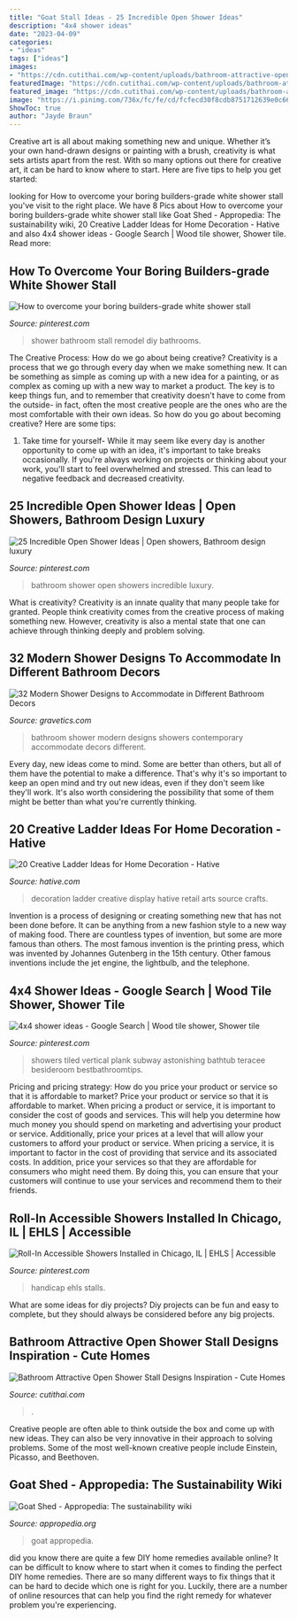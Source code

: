 ```yaml
---
title: "Goat Stall Ideas - 25 Incredible Open Shower Ideas"
description: "4x4 shower ideas"
date: "2023-04-09"
categories:
- "ideas"
tags: ["ideas"]
images:
- "https://cdn.cutithai.com/wp-content/uploads/bathroom-attractive-open-shower-stall-designs-inspiration_96032.jpg"
featuredImage: "https://cdn.cutithai.com/wp-content/uploads/bathroom-attractive-open-shower-stall-designs-inspiration_96032.jpg"
featured_image: "https://cdn.cutithai.com/wp-content/uploads/bathroom-attractive-open-shower-stall-designs-inspiration_96032.jpg"
image: "https://i.pinimg.com/736x/fc/fe/cd/fcfecd30f8cdb8751712639e0c66f425.jpg"
ShowToc: true
author: "Jayde Braun"
---
```



Creative art is all about making something new and unique. Whether it’s your own hand-drawn designs or painting with a brush, creativity is what sets artists apart from the rest. With so many options out there for creative art, it can be hard to know where to start. Here are five tips to help you get started: 

	

		
looking for How to overcome your boring builders-grade white shower stall you've visit to the right place. We have 8 Pics about How to overcome your boring builders-grade white shower stall like Goat Shed - Appropedia: The sustainability wiki, 20 Creative Ladder Ideas for Home Decoration - Hative and also 4x4 shower ideas - Google Search | Wood tile shower, Shower tile. Read more:
		
    
## How To Overcome Your Boring Builders-grade White Shower Stall

<img loading=lazy src="https://i.pinimg.com/736x/8d/79/5a/8d795a3167ff4b815a1b7ae466b9340f.jpg" onerror="this.onerror=null;this.src='https://tse3.mm.bing.net/th?id=OIP.ATWvqF2n7T5gmWDVSX8hJQHaLG&amp;pid=15.1';" alt="How to overcome your boring builders-grade white shower stall">

_Source: pinterest.com_

>shower bathroom stall remodel diy bathrooms. 

	

The Creative Process: How do we go about being creative?
Creativity is a process that we go through every day when we make something new. It can be something as simple as coming up with a new idea for a painting, or as complex as coming up with a new way to market a product. The key is to keep things fun, and to remember that creativity doesn't have to come from the outside- in fact, often the most creative people are the ones who are the most comfortable with their own ideas. So how do you go about becoming creative? Here are some tips: 
1) Take time for yourself- While it may seem like every day is another opportunity to come up with an idea, it's important to take breaks occasionally. If you're always working on projects or thinking about your work, you'll start to feel overwhelmed and stressed. This can lead to negative feedback and decreased creativity.

    
## 25 Incredible Open Shower Ideas | Open Showers, Bathroom Design Luxury

<img loading=lazy src="https://i.pinimg.com/736x/fb/1a/02/fb1a02a84aadd5a74c6a3a27c92b2bd1--bathroom-design-layout-bathroom-colours.jpg" onerror="this.onerror=null;this.src='https://tse2.mm.bing.net/th?id=OIP.uHgjJpZ72JX8uny9Bg8DugHaLD&amp;pid=15.1';" alt="25 Incredible Open Shower Ideas | Open showers, Bathroom design luxury">

_Source: pinterest.com_

>bathroom shower open showers incredible luxury. 

	

What is creativity?
Creativity is an innate quality that many people take for granted. People think creativity comes from the creative process of making something new. However, creativity is also a mental state that one can achieve through thinking deeply and problem solving.

    
## 32 Modern Shower Designs To Accommodate In Different Bathroom Decors

<img loading=lazy src="https://www.gravetics.com/wp-content/uploads/2017/05/Showers-In-Contemporary-Bathroom.jpg" onerror="this.onerror=null;this.src='https://tse2.mm.bing.net/th?id=OIP.cO2hzDdDdQO0AmwGVg-WcgHaKK&amp;pid=15.1';" alt="32 Modern Shower Designs to Accommodate in Different Bathroom Decors">

_Source: gravetics.com_

>bathroom shower modern designs showers contemporary accommodate decors different. 

	

Every day, new ideas come to mind. Some are better than others, but all of them have the potential to make a difference. That's why it's so important to keep an open mind and try out new ideas, even if they don't seem like they'll work. It's also worth considering the possibility that some of them might be better than what you're currently thinking.

    
## 20 Creative Ladder Ideas For Home Decoration - Hative

<img loading=lazy src="https://hative.com/wp-content/uploads/2014/06/ladder-decor-ideas/2-ladder-decor-ideas.jpg" onerror="this.onerror=null;this.src='https://tse4.mm.bing.net/th?id=OIP.XSTm_9nizi6e7klXC1Q_igHaJ4&amp;pid=15.1';" alt="20 Creative Ladder Ideas for Home Decoration - Hative">

_Source: hative.com_

>decoration ladder creative display hative retail arts source crafts. 

	

Invention is a process of designing or creating something new that has not been done before. It can be anything from a new fashion style to a new way of making food. There are countless types of invention, but some are more famous than others. The most famous invention is the printing press, which was invented by Johannes Gutenberg in the 15th century. Other famous inventions include the jet engine, the lightbulb, and the telephone.

    
## 4x4 Shower Ideas - Google Search | Wood Tile Shower, Shower Tile

<img loading=lazy src="https://i.pinimg.com/736x/fc/fe/cd/fcfecd30f8cdb8751712639e0c66f425.jpg" onerror="this.onerror=null;this.src='https://tse4.mm.bing.net/th?id=OIP.jjEIiyTBGSrA3qIpSugPogHaJ6&amp;pid=15.1';" alt="4x4 shower ideas - Google Search | Wood tile shower, Shower tile">

_Source: pinterest.com_

>showers tiled vertical plank subway astonishing bathtub teracee besideroom bestbathroomtips. 

	

Pricing and pricing strategy: How do you price your product or service so that it is affordable to market?
Price your product or service so that it is affordable to market. When pricing a product or service, it is important to consider the cost of goods and services. This will help you determine how much money you should spend on marketing and advertising your product or service. Additionally, price your prices at a level that will allow your customers to afford your product or service. When pricing a service, it is important to factor in the cost of providing that service and its associated costs. In addition, price your services so that they are affordable for consumers who might need them. By doing this, you can ensure that your customers will continue to use your services and recommend them to their friends.

    
## Roll-In Accessible Showers Installed In Chicago, IL | EHLS | Accessible

<img loading=lazy src="https://i.pinimg.com/736x/fb/7b/50/fb7b508f776d71d0645ac592674ae3d8.jpg" onerror="this.onerror=null;this.src='https://tse2.mm.bing.net/th?id=OIP.6Dsf8fTIUZAl-sWQHk29RAHaMP&amp;pid=15.1';" alt="Roll-In Accessible Showers Installed in Chicago, IL | EHLS | Accessible">

_Source: pinterest.com_

>handicap ehls stalls. 

	

What are some ideas for diy projects?
Diy projects can be fun and easy to complete, but they should always be considered before any big projects.

    
## Bathroom Attractive Open Shower Stall Designs Inspiration - Cute Homes

<img loading=lazy src="https://cdn.cutithai.com/wp-content/uploads/bathroom-attractive-open-shower-stall-designs-inspiration_96032.jpg" onerror="this.onerror=null;this.src='https://tse3.mm.bing.net/th?id=OIP.mz5vZbDFy_00JpdUY01dtQHaKF&amp;pid=15.1';" alt="Bathroom Attractive Open Shower Stall Designs Inspiration - Cute Homes">

_Source: cutithai.com_

>. 

	

Creative people are often able to think outside the box and come up with new ideas. They can also be very innovative in their approach to solving problems. Some of the most well-known creative people include Einstein, Picasso, and Beethoven.

    
## Goat Shed - Appropedia: The Sustainability Wiki

<img loading=lazy src="https://www.appropedia.org/w/images/f/f5/Goatshed.jpg" onerror="this.onerror=null;this.src='https://tse3.mm.bing.net/th?id=OIP.Fg5I5TBAcGCTDGG0cfG6NQHaJ3&amp;pid=15.1';" alt="Goat Shed - Appropedia: The sustainability wiki">

_Source: appropedia.org_

>goat appropedia. 

	

did you know there are quite a few DIY home remedies available online?
It can be difficult to know where to start when it comes to finding the perfect DIY home remedies. There are so many different ways to fix things that it can be hard to decide which one is right for you. Luckily, there are a number of online resources that can help you find the right remedy for whatever problem you're experiencing.

